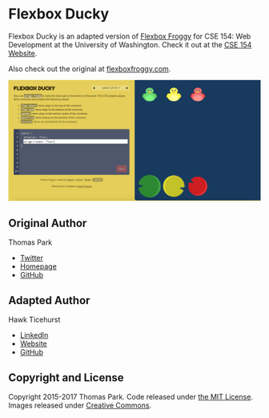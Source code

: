 Flexbox Ducky
=======

Flexbox Ducky is an adapted version of [Flexbox Froggy](https://github.com/thomaspark/flexboxfroggy) for CSE 154: Web Development at the University of Washington. Check it out at the [CSE 154 Website](https://courses.cs.washington.edu/courses/cse154/flexboxducky/).

Also check out the original at [flexboxfroggy.com](http://flexboxfroggy.com).

![Flex Box Ducky Screenshot](./images/screenshot.png)

## Original Author

Thomas Park

* [Twitter](https://twitter.com/thomashpark)
* [Homepage](http://thomaspark.co)
* [GitHub](https://github.com/thomaspark)

## Adapted Author

Hawk Ticehurst

* [LinkedIn](https://www.linkedin.com/in/hawk-ticehurst/)
* [Website](https://hawkticehurst.com/)
* [GitHub](https://github.com/hawkticehurst)

## Copyright and License

Copyright 2015-2017 Thomas Park. Code released under [the MIT License](https://github.com/thomaspark/flexboxfroggy/blob/gh-pages/LICENSE). Images released under [Creative Commons](https://creativecommons.org/licenses/by/3.0/legalcode.txt).
